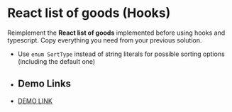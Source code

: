 # React list of goods (Hooks)

Reimplement the **React list of goods** implemented before using hooks and typescript.
Copy everything you need from your previous solution.

- Use `enum SortType` instead of string literals for possible sorting options (including the default one)

- ## Demo Links

- [DEMO LINK](https://AndriiZakharenko.github.io/react_list-of-goods-hooks/)
